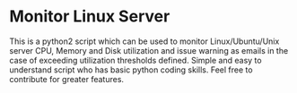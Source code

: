 # Monitor Linux Server
This is a python2 script which can be used to monitor Linux/Ubuntu/Unix server CPU, Memory and Disk utilization and issue warning as emails in the case of exceeding utilization thresholds defined. Simple and easy to understand script who has basic python coding skills. Feel free to contribute for greater features. 
